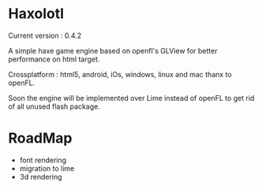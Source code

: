 Haxolotl
====

Current version : 0.4.2

A simple haxe game engine based on openfl's GLView for
better performance on html target.

Crossplatform : html5, android, iOs, windows, linux and mac 
thanx to openFL. 

Soon the engine will be implemented over Lime instead of
openFL to get rid of all unused flash package.

RoadMap
===

- font rendering
- migration to lime
- 3d rendering